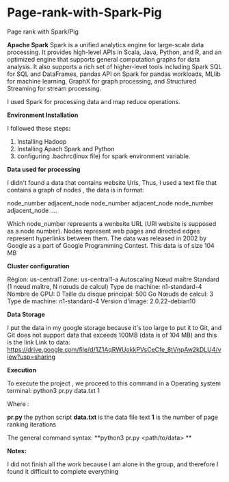 # Page-rank-with-Spark-Pig
Page rank with Spark/Pig

**Apache Spark**
Spark is a unified analytics engine for large-scale data processing. It provides high-level APIs in Scala, Java, Python, and R, and an optimized engine that supports general computation graphs for data analysis. It also supports a rich set of higher-level tools including Spark SQL for SQL and DataFrames, pandas API on Spark for pandas workloads, MLlib for machine learning, GraphX for graph processing, and Structured Streaming for stream processing.

I used Spark for processing data and map reduce operations.

**Environment Installation** 

I followed these steps:
1. Installing Hadoop
2. Installing Apach Spark and Python
3. configuring .bachrc(linux file) for spark environment variable.

**Data used for processing**

I didn't found a data that contains website Urls, Thus, I used a text file that contains a graph of nodes , the data is in format: 

node_number  adjacent_node
node_number  adjacent_node
node_number  adjacent_node
....

Which node_number represents a wenbsite URL (URl website is supposed as a node number).
Nodes represent web pages and directed edges represent hyperlinks between them. The data was released in 2002 by Google as a part of Google Programming Contest.
This data is of size 104 MB

**Cluster configuration**

Région: us-central1
Zone: us-central1-a
Autoscaling
Nœud maître Standard (1 nœud maître, N nœuds de calcul)
Type de machine: n1-standard-4
Nombre de GPU: 0
Taille du disque principal: 500 Go
Nœuds de calcul: 3
Type de machine: n1-standard-4
Version d'image: 2.0.22-debian10

**Data Storage**

I put the data in my google storage because it's too large to put it to Git, and Git does not support data that exceeds 100MB (data is of 104 MB) and this is the link 
Link to data: https://drive.google.com/file/d/1Z1AqRWUokkPVsCeCfe_8tVnpAw2kDLU4/view?usp=sharing

**Execution**

To execute the project , we proceed to this command in a Operating system terminal: python3 pr.py data.txt 1

Where : 

**pr.py** the python script
**data.txt** is the data file text
**1** is the number of page ranking iterations

The general command syntax: **python3 pr.py <path/to/data> ** **<number of iterations>**

**Notes:** 
  
I did not finish all the work because I am alone in the group, and therefore I found it difficult to complete everything

